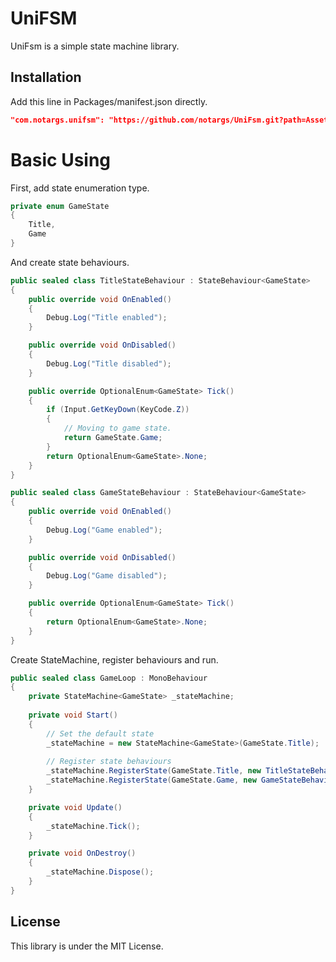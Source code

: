 # UniFSM
UniFsm is a simple state machine library.


## Installation
Add this line in Packages/manifest.json directly.
```json
"com.notargs.unifsm": "https://github.com/notargs/UniFsm.git?path=Assets/Plugins/UniFsm",
```
   
# Basic Using
First, add state enumeration type.
```c#
private enum GameState
{
    Title,
    Game
}
```

And create state behaviours.

```c#
public sealed class TitleStateBehaviour : StateBehaviour<GameState>
{
    public override void OnEnabled()
    {
        Debug.Log("Title enabled");
    }

    public override void OnDisabled()
    {
        Debug.Log("Title disabled");
    }

    public override OptionalEnum<GameState> Tick()
    {
        if (Input.GetKeyDown(KeyCode.Z))
        {
            // Moving to game state.
            return GameState.Game;
        }
        return OptionalEnum<GameState>.None;
    }
}

public sealed class GameStateBehaviour : StateBehaviour<GameState>
{
    public override void OnEnabled()
    {
        Debug.Log("Game enabled");
    }

    public override void OnDisabled()
    {
        Debug.Log("Game disabled");
    }

    public override OptionalEnum<GameState> Tick()
    {
        return OptionalEnum<GameState>.None;
    }
}
```

Create StateMachine, register behaviours and run.

```c#
public sealed class GameLoop : MonoBehaviour
{
    private StateMachine<GameState> _stateMachine;
    
    private void Start()
    {
        // Set the default state
        _stateMachine = new StateMachine<GameState>(GameState.Title);
        
        // Register state behaviours
        _stateMachine.RegisterState(GameState.Title, new TitleStateBehaviour());
        _stateMachine.RegisterState(GameState.Game, new GameStateBehaviour());
    }

    private void Update()
    {
        _stateMachine.Tick();
    }

    private void OnDestroy()
    {
        _stateMachine.Dispose();
    }
}
```

## License
This library is under the MIT License.
